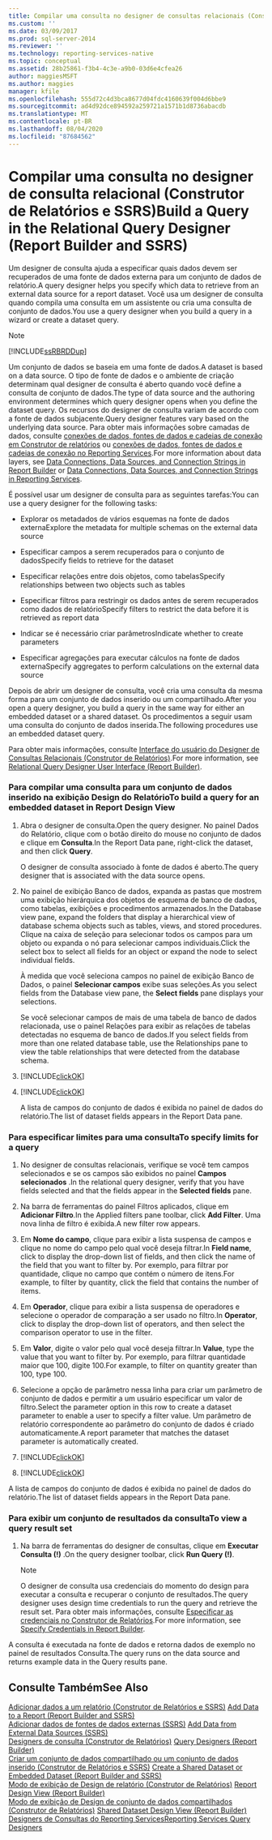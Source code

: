```yaml
---
title: Compilar uma consulta no designer de consultas relacionais (Construtor de Relatórios e SSRS) | Microsoft Docs
ms.custom: ''
ms.date: 03/09/2017
ms.prod: sql-server-2014
ms.reviewer: ''
ms.technology: reporting-services-native
ms.topic: conceptual
ms.assetid: 28b25861-f3b4-4c3e-a9b0-03d6e4cfea26
author: maggiesMSFT
ms.author: maggies
manager: kfile
ms.openlocfilehash: 555d72c4d3bca8677d04fdc4160639f004d6bbe9
ms.sourcegitcommit: ad4d92dce894592a259721a1571b1d8736abacdb
ms.translationtype: MT
ms.contentlocale: pt-BR
ms.lasthandoff: 08/04/2020
ms.locfileid: "87684562"
---
```

# <a name="build-a-query-in-the-relational-query-designer-report-builder-and-ssrs"></a><span data-ttu-id="5fbe5-102">Compilar uma consulta no designer de consulta relacional (Construtor de Relatórios e SSRS)</span><span class="sxs-lookup"><span data-stu-id="5fbe5-102">Build a Query in the Relational Query Designer (Report Builder and SSRS)</span></span>
  <span data-ttu-id="5fbe5-103">Um designer de consulta ajuda a especificar quais dados devem ser recuperados de uma fonte de dados externa para um conjunto de dados de relatório.</span><span class="sxs-lookup"><span data-stu-id="5fbe5-103">A query designer helps you specify which data to retrieve from an external data source for a report dataset.</span></span> <span data-ttu-id="5fbe5-104">Você usa um designer de consulta quando compila uma consulta em um assistente ou cria uma consulta de conjunto de dados.</span><span class="sxs-lookup"><span data-stu-id="5fbe5-104">You use a query designer when you build a query in a wizard or create a dataset query.</span></span>  
  
> [!NOTE]  
>  [!INCLUDE[ssRBRDDup](../../includes/ssrbrddup-md.md)]  
  
 <span data-ttu-id="5fbe5-105">Um conjunto de dados se baseia em uma fonte de dados.</span><span class="sxs-lookup"><span data-stu-id="5fbe5-105">A dataset is based on a data source.</span></span> <span data-ttu-id="5fbe5-106">O tipo de fonte de dados e o ambiente de criação determinam qual designer de consulta é aberto quando você define a consulta de conjunto de dados.</span><span class="sxs-lookup"><span data-stu-id="5fbe5-106">The type of data source and the authoring environment determines which query designer opens when you define the dataset query.</span></span> <span data-ttu-id="5fbe5-107">Os recursos do designer de consulta variam de acordo com a fonte de dados subjacente.</span><span class="sxs-lookup"><span data-stu-id="5fbe5-107">Query designer features vary based on the underlying data source.</span></span> <span data-ttu-id="5fbe5-108">Para obter mais informações sobre camadas de dados, consulte [conexões de dados, fontes de dados e cadeias de conexão em Construtor de relatórios](../data-connections-data-sources-and-connection-strings-in-report-builder.md) ou [conexões de dados, fontes de dados e cadeias de conexão no Reporting Services](../data-connections-data-sources-and-connection-strings-in-reporting-services.md).</span><span class="sxs-lookup"><span data-stu-id="5fbe5-108">For more information about data layers, see [Data Connections, Data Sources, and Connection Strings in Report Builder](../data-connections-data-sources-and-connection-strings-in-report-builder.md) or [Data Connections, Data Sources, and Connection Strings in Reporting Services](../data-connections-data-sources-and-connection-strings-in-reporting-services.md).</span></span>  
  
 <span data-ttu-id="5fbe5-109">É possível usar um designer de consulta para as seguintes tarefas:</span><span class="sxs-lookup"><span data-stu-id="5fbe5-109">You can use a query designer for the following tasks:</span></span>  
  
-   <span data-ttu-id="5fbe5-110">Explorar os metadados de vários esquemas na fonte de dados externa</span><span class="sxs-lookup"><span data-stu-id="5fbe5-110">Explore the metadata for multiple schemas on the external data source</span></span>  
  
-   <span data-ttu-id="5fbe5-111">Especificar campos a serem recuperados para o conjunto de dados</span><span class="sxs-lookup"><span data-stu-id="5fbe5-111">Specify fields to retrieve for the dataset</span></span>  
  
-   <span data-ttu-id="5fbe5-112">Especificar relações entre dois objetos, como tabelas</span><span class="sxs-lookup"><span data-stu-id="5fbe5-112">Specify relationships between two objects such as tables</span></span>  
  
-   <span data-ttu-id="5fbe5-113">Especificar filtros para restringir os dados antes de serem recuperados como dados de relatório</span><span class="sxs-lookup"><span data-stu-id="5fbe5-113">Specify filters to restrict the data before it is retrieved as report data</span></span>  
  
-   <span data-ttu-id="5fbe5-114">Indicar se é necessário criar parâmetros</span><span class="sxs-lookup"><span data-stu-id="5fbe5-114">Indicate whether to create parameters</span></span>  
  
-   <span data-ttu-id="5fbe5-115">Especificar agregações para executar cálculos na fonte de dados externa</span><span class="sxs-lookup"><span data-stu-id="5fbe5-115">Specify aggregates to perform calculations on the external data source</span></span>  
  
 <span data-ttu-id="5fbe5-116">Depois de abrir um designer de consulta, você cria uma consulta da mesma forma para um conjunto de dados inserido ou um compartilhado.</span><span class="sxs-lookup"><span data-stu-id="5fbe5-116">After you open a query designer, you build a query in the same way for either an embedded dataset or a shared dataset.</span></span> <span data-ttu-id="5fbe5-117">Os procedimentos a seguir usam uma consulta do conjunto de dados inserida.</span><span class="sxs-lookup"><span data-stu-id="5fbe5-117">The following procedures use an embedded dataset query.</span></span>  
  
 <span data-ttu-id="5fbe5-118">Para obter mais informações, consulte [Interface do usuário do Designer de Consultas Relacionais &#40;Construtor de Relatórios&#41;](relational-query-designer-user-interface-report-builder.md).</span><span class="sxs-lookup"><span data-stu-id="5fbe5-118">For more information, see [Relational Query Designer User Interface &#40;Report Builder&#41;](relational-query-designer-user-interface-report-builder.md).</span></span>  
  
### <a name="to-build-a-query-for-an-embedded-dataset-in-report-design-view"></a><span data-ttu-id="5fbe5-119">Para compilar uma consulta para um conjunto de dados inserido na exibição Design do Relatório</span><span class="sxs-lookup"><span data-stu-id="5fbe5-119">To build a query for an embedded dataset in Report Design View</span></span>  
  
1.  <span data-ttu-id="5fbe5-120">Abra o designer de consulta.</span><span class="sxs-lookup"><span data-stu-id="5fbe5-120">Open the query designer.</span></span> <span data-ttu-id="5fbe5-121">No painel Dados do Relatório, clique com o botão direito do mouse no conjunto de dados e clique em **Consulta**.</span><span class="sxs-lookup"><span data-stu-id="5fbe5-121">In the Report Data pane, right-click the dataset, and then click **Query**.</span></span>  
  
     <span data-ttu-id="5fbe5-122">O designer de consulta associado à fonte de dados é aberto.</span><span class="sxs-lookup"><span data-stu-id="5fbe5-122">The query designer that is associated with the data source opens.</span></span>  
  
2.  <span data-ttu-id="5fbe5-123">No painel de exibição Banco de dados, expanda as pastas que mostrem uma exibição hierárquica dos objetos de esquema de banco de dados, como tabelas, exibições e procedimentos armazenados.</span><span class="sxs-lookup"><span data-stu-id="5fbe5-123">In the Database view pane, expand the folders that display a hierarchical view of database schema objects such as tables, views, and stored procedures.</span></span> <span data-ttu-id="5fbe5-124">Clique na caixa de seleção para selecionar todos os campos para um objeto ou expanda o nó para selecionar campos individuais.</span><span class="sxs-lookup"><span data-stu-id="5fbe5-124">Click the select box to select all fields for an object or expand the node to select individual fields.</span></span>  
  
     <span data-ttu-id="5fbe5-125">À medida que você seleciona campos no painel de exibição Banco de Dados, o painel **Selecionar campos** exibe suas seleções.</span><span class="sxs-lookup"><span data-stu-id="5fbe5-125">As you select fields from the Database view pane, the **Select fields** pane displays your selections.</span></span>  
  
     <span data-ttu-id="5fbe5-126">Se você selecionar campos de mais de uma tabela de banco de dados relacionada, use o painel Relações para exibir as relações de tabelas detectadas no esquema de banco de dados.</span><span class="sxs-lookup"><span data-stu-id="5fbe5-126">If you select fields from more than one related database table, use the Relationships pane to view the table relationships that were detected from the database schema.</span></span>  
  
3.  [!INCLUDE[clickOK](../../includes/clickok-md.md)]  
  
4.  [!INCLUDE[clickOK](../../includes/clickok-md.md)]  
  
     <span data-ttu-id="5fbe5-127">A lista de campos do conjunto de dados é exibida no painel de dados do relatório.</span><span class="sxs-lookup"><span data-stu-id="5fbe5-127">The list of dataset fields appears in the Report Data pane.</span></span>  
  
### <a name="to-specify-limits-for-a-query"></a><span data-ttu-id="5fbe5-128">Para especificar limites para uma consulta</span><span class="sxs-lookup"><span data-stu-id="5fbe5-128">To specify limits for a query</span></span>  
  
1.  <span data-ttu-id="5fbe5-129">No designer de consultas relacionais, verifique se você tem campos selecionados e se os campos são exibidos no painel **Campos selecionados** .</span><span class="sxs-lookup"><span data-stu-id="5fbe5-129">In the relational query designer, verify that you have fields selected and that the fields appear in the **Selected fields** pane.</span></span>  
  
2.  <span data-ttu-id="5fbe5-130">Na barra de ferramentas do painel Filtros aplicados, clique em **Adicionar Filtro**.</span><span class="sxs-lookup"><span data-stu-id="5fbe5-130">In the Applied filters pane toolbar, click **Add Filter**.</span></span> <span data-ttu-id="5fbe5-131">Uma nova linha de filtro é exibida.</span><span class="sxs-lookup"><span data-stu-id="5fbe5-131">A new filter row appears.</span></span>  
  
3.  <span data-ttu-id="5fbe5-132">Em **Nome do campo**, clique para exibir a lista suspensa de campos e clique no nome do campo pelo qual você deseja filtrar.</span><span class="sxs-lookup"><span data-stu-id="5fbe5-132">In **Field name**, click to display the drop-down list of fields, and then click the name of the field that you want to filter by.</span></span> <span data-ttu-id="5fbe5-133">Por exemplo, para filtrar por quantidade, clique no campo que contém o número de itens.</span><span class="sxs-lookup"><span data-stu-id="5fbe5-133">For example, to filter by quantity, click the field that contains the number of items.</span></span>  
  
4.  <span data-ttu-id="5fbe5-134">Em **Operador**, clique para exibir a lista suspensa de operadores e selecione o operador de comparação a ser usado no filtro.</span><span class="sxs-lookup"><span data-stu-id="5fbe5-134">In **Operator**, click to display the drop-down list of operators, and then select the comparison operator to use in the filter.</span></span>  
  
5.  <span data-ttu-id="5fbe5-135">Em **Valor**, digite o valor pelo qual você deseja filtrar.</span><span class="sxs-lookup"><span data-stu-id="5fbe5-135">In **Value**, type the value that you want to filter by.</span></span> <span data-ttu-id="5fbe5-136">Por exemplo, para filtrar quantidade maior que 100, digite 100.</span><span class="sxs-lookup"><span data-stu-id="5fbe5-136">For example, to filter on quantity greater than 100, type 100.</span></span>  
  
6.  <span data-ttu-id="5fbe5-137">Selecione a opção de parâmetro nessa linha para criar um parâmetro de conjunto de dados e permitir a um usuário especificar um valor de filtro.</span><span class="sxs-lookup"><span data-stu-id="5fbe5-137">Select the parameter option in this row to create a dataset parameter to enable a user to specify a filter value.</span></span> <span data-ttu-id="5fbe5-138">Um parâmetro de relatório correspondente ao parâmetro do conjunto de dados é criado automaticamente.</span><span class="sxs-lookup"><span data-stu-id="5fbe5-138">A report parameter that matches the dataset parameter is automatically created.</span></span>  
  
7.  [!INCLUDE[clickOK](../../includes/clickok-md.md)]  
  
8.  [!INCLUDE[clickOK](../../includes/clickok-md.md)]  
  
 <span data-ttu-id="5fbe5-139">A lista de campos do conjunto de dados é exibida no painel de dados do relatório.</span><span class="sxs-lookup"><span data-stu-id="5fbe5-139">The list of dataset fields appears in the Report Data pane.</span></span>  
  
### <a name="to-view-a-query-result-set"></a><span data-ttu-id="5fbe5-140">Para exibir um conjunto de resultados da consulta</span><span class="sxs-lookup"><span data-stu-id="5fbe5-140">To view a query result set</span></span>  
  
1.  <span data-ttu-id="5fbe5-141">Na barra de ferramentas do designer de consultas, clique em **Executar Consulta (!)** .</span><span class="sxs-lookup"><span data-stu-id="5fbe5-141">On the query designer toolbar, click **Run Query (!)**.</span></span>  
  
    > [!NOTE]  
    >  <span data-ttu-id="5fbe5-142">O designer de consulta usa credenciais do momento do design para executar a consulta e recuperar o conjunto de resultados.</span><span class="sxs-lookup"><span data-stu-id="5fbe5-142">The query designer uses design time credentials to run the query and retrieve the result set.</span></span> <span data-ttu-id="5fbe5-143">Para obter mais informações, consulte [Especificar as credenciais no Construtor de Relatórios](../specify-credentials-in-report-builder.md).</span><span class="sxs-lookup"><span data-stu-id="5fbe5-143">For more information, see [Specify Credentials in Report Builder](../specify-credentials-in-report-builder.md).</span></span>  
  
 <span data-ttu-id="5fbe5-144">A consulta é executada na fonte de dados e retorna dados de exemplo no painel de resultados Consulta.</span><span class="sxs-lookup"><span data-stu-id="5fbe5-144">The query runs on the data source and returns example data in the Query results pane.</span></span>  
  
## <a name="see-also"></a><span data-ttu-id="5fbe5-145">Consulte Também</span><span class="sxs-lookup"><span data-stu-id="5fbe5-145">See Also</span></span>  
 <span data-ttu-id="5fbe5-146">[Adicionar dados a um relatório &#40;Construtor de Relatórios e SSRS&#41;](report-datasets-ssrs.md) </span><span class="sxs-lookup"><span data-stu-id="5fbe5-146">[Add Data to a Report &#40;Report Builder and SSRS&#41;](report-datasets-ssrs.md) </span></span>  
 <span data-ttu-id="5fbe5-147">[Adicionar dados de fontes de dados externas &#40;SSRS&#41;](add-data-from-external-data-sources-ssrs.md) </span><span class="sxs-lookup"><span data-stu-id="5fbe5-147">[Add Data from External Data Sources &#40;SSRS&#41;](add-data-from-external-data-sources-ssrs.md) </span></span>  
 <span data-ttu-id="5fbe5-148">[Designers de consulta &#40;Construtor de Relatórios&#41;](../query-designers-report-builder.md) </span><span class="sxs-lookup"><span data-stu-id="5fbe5-148">[Query Designers &#40;Report Builder&#41;](../query-designers-report-builder.md) </span></span>  
 <span data-ttu-id="5fbe5-149">[Criar um conjunto de dados compartilhado ou um conjunto de dados inserido &#40;Construtor de Relatórios e SSRS&#41;](create-a-shared-dataset-or-embedded-dataset-report-builder-and-ssrs.md) </span><span class="sxs-lookup"><span data-stu-id="5fbe5-149">[Create a Shared Dataset or Embedded Dataset &#40;Report Builder and SSRS&#41;](create-a-shared-dataset-or-embedded-dataset-report-builder-and-ssrs.md) </span></span>  
 <span data-ttu-id="5fbe5-150">[Modo de exibição de Design de relatório &#40;Construtor de Relatórios&#41;](../report-builder/report-design-view-report-builder.md) </span><span class="sxs-lookup"><span data-stu-id="5fbe5-150">[Report Design View &#40;Report Builder&#41;](../report-builder/report-design-view-report-builder.md) </span></span>  
 <span data-ttu-id="5fbe5-151">[Modo de exibição de Design de conjunto de dados compartilhados &#40;Construtor de Relatórios&#41;](../report-builder/shared-dataset-design-view-report-builder.md) </span><span class="sxs-lookup"><span data-stu-id="5fbe5-151">[Shared Dataset Design View &#40;Report Builder&#41;](../report-builder/shared-dataset-design-view-report-builder.md) </span></span>  
 [<span data-ttu-id="5fbe5-152">Designers de Consultas do Reporting Services</span><span class="sxs-lookup"><span data-stu-id="5fbe5-152">Reporting Services Query Designers</span></span>](../reporting-services-query-designers.md)  
  
  
